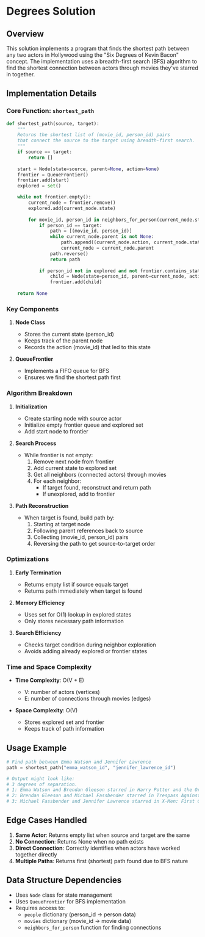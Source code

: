 # Degrees Solution

## Overview
This solution implements a program that finds the shortest path between any two actors in Hollywood using the "Six Degrees of Kevin Bacon" concept. The implementation uses a breadth-first search (BFS) algorithm to find the shortest connection between actors through movies they've starred in together.

## Implementation Details

### Core Function: `shortest_path`

```python
def shortest_path(source, target):
    """
    Returns the shortest list of (movie_id, person_id) pairs
    that connect the source to the target using breadth-first search.
    """
    if source == target:
        return []
    
    start = Node(state=source, parent=None, action=None)
    frontier = QueueFrontier()
    frontier.add(start)
    explored = set()

    while not frontier.empty():
        current_node = frontier.remove()
        explored.add(current_node.state)
        
        for movie_id, person_id in neighbors_for_person(current_node.state):
            if person_id == target:
                path = [(movie_id, person_id)]
                while current_node.parent is not None:
                    path.append((current_node.action, current_node.state))
                    current_node = current_node.parent
                path.reverse()
                return path
                
            if person_id not in explored and not frontier.contains_state(person_id):
                child = Node(state=person_id, parent=current_node, action=movie_id)
                frontier.add(child)
    
    return None
```

### Key Components

1. **Node Class**
   - Stores the current state (person_id)
   - Keeps track of the parent node
   - Records the action (movie_id) that led to this state

2. **QueueFrontier**
   - Implements a FIFO queue for BFS
   - Ensures we find the shortest path first

### Algorithm Breakdown

1. **Initialization**
   - Create starting node with source actor
   - Initialize empty frontier queue and explored set
   - Add start node to frontier

2. **Search Process**
   - While frontier is not empty:
     1. Remove next node from frontier
     2. Add current state to explored set
     3. Get all neighbors (connected actors) through movies
     4. For each neighbor:
        - If target found, reconstruct and return path
        - If unexplored, add to frontier

3. **Path Reconstruction**
   - When target is found, build path by:
     1. Starting at target node
     2. Following parent references back to source
     3. Collecting (movie_id, person_id) pairs
     4. Reversing the path to get source-to-target order

### Optimizations

1. **Early Termination**
   - Returns empty list if source equals target
   - Returns path immediately when target is found

2. **Memory Efficiency**
   - Uses set for O(1) lookup in explored states
   - Only stores necessary path information

3. **Search Efficiency**
   - Checks target condition during neighbor exploration
   - Avoids adding already explored or frontier states

### Time and Space Complexity

- **Time Complexity**: O(V + E)
  - V: number of actors (vertices)
  - E: number of connections through movies (edges)

- **Space Complexity**: O(V)
  - Stores explored set and frontier
  - Keeps track of path information

## Usage Example

```python
# Find path between Emma Watson and Jennifer Lawrence
path = shortest_path("emma_watson_id", "jennifer_lawrence_id")

# Output might look like:
# 3 degrees of separation.
# 1: Emma Watson and Brendan Gleeson starred in Harry Potter and the Order of the Phoenix
# 2: Brendan Gleeson and Michael Fassbender starred in Trespass Against Us
# 3: Michael Fassbender and Jennifer Lawrence starred in X-Men: First Class
```

## Edge Cases Handled

1. **Same Actor**: Returns empty list when source and target are the same
2. **No Connection**: Returns None when no path exists
3. **Direct Connection**: Correctly identifies when actors have worked together directly
4. **Multiple Paths**: Returns first (shortest) path found due to BFS nature

## Data Structure Dependencies

- Uses `Node` class for state management
- Uses `QueueFrontier` for BFS implementation
- Requires access to:
  - `people` dictionary (person_id → person data)
  - `movies` dictionary (movie_id → movie data)
  - `neighbors_for_person` function for finding connections
